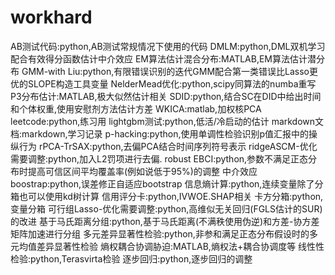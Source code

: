 # workhard
AB测试代码:python,AB测试常规情况下使用的代码
DMLM:python,DML双机学习配合有效得分函数估计中介效应
EM算法估计混合分布:MATLAB,EM算法估计潜分布
GMM-with Liu:python,有限错误识别的迭代GMM配合第一类错误比Lasso更优的SLOPE构造工具变量
NelderMead优化:python,scipy同算法的numba重写
P3分布估计:MATLAB,极大似然估计相关
SDID:python,结合SC在DID中给出时间和个体权重,使用安慰剂方法估计方差
WKICA:matlab,加权核PCA
leetcode:python,练习用
lightgbm测试:python,低活/冷启动的估计
markdown文档:markdown,学习记录
p-hacking:python,使用单调性检验识别p值汇报中的操纵行为
rPCA-TrSAX:python,去偏PCA结合时间序列符号表示
ridgeASCM-优化需要调整:python,加入L2罚项进行去偏.
robust EBCI:python,参数不满足正态分布时提高可信区间平均覆盖率(例如说低于95%)的调整
中介效应boostrap:python,误差修正自适应bootstrap
信息熵计算:python,连续变量除了分箱也可以使用kd树计算
信用评分卡:python,IVWOE.SHAP相关
卡方分箱:python,变量分箱
可行组Lasso-优化需要调整:python,高维似无关回归(FGLS估计的SUR)的改进
基于马氏距离分组:python,基于马氏距离(不满秩使用伪逆)和方差-协方差矩阵加速进行分组
多元差异显著性检验:python,非参和满足正态分布假设时的多元均值差异显著性检验
熵权耦合协调胁迫:MATLAB,熵权法+耦合协调度等
线性性检验:python,Terasvirta检验
逐步回归:python,逐步回归的调整
